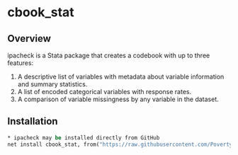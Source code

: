 # cbook_stat

## Overview
ipacheck is a Stata package that creates a codebook with up to three features:

1. A descriptive list of variables with metadata about variable information and summary statistics. 
2. A list of encoded categorical variables with response rates.
3. A comparison of variable missingness by any variable in the dataset.

## Installation

```Stata
* ipacheck may be installed directly from GitHub
net install cbook_stat, from("https://raw.githubusercontent.com/PovertyAction/cbook_stat/master") replace 
```

